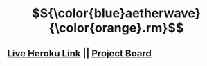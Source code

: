# $${\color{blue}aetherwave}{\color{orange}.rm}$$
## [Live Heroku Link]()  || [Project Board](https://github.com/users/etherOnGitHub/projects/7)

